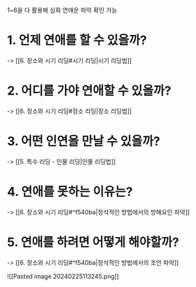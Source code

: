1~6을 다 활용해 심화 연애운 파악 확인 가능
# 1. 언제 연애를 할 수 있을까?
->  [[6. 장소와 시기 리딩#시기 리딩|시기 리딩법]]

# 2. 어디를 가야 연애할 수 있을까?
-> [[6. 장소와 시기 리딩#장소 리딩|장소 리딩법]]

# 3. 어떤 인연을 만날 수 있을까?
-> [[5. 특수 리딩 - 인물 리딩|인물 리딩법]]

# 4. 연애를 못하는 이유는?
-> [[6. 장소와 시기 리딩#^f540ba|정석적인 방법에서의 방해요인 파악]]

# 5. 연애를 하려면 어떻게 해야할까?
-> [[6. 장소와 시기 리딩#^f540ba|정석적인 방법에서의 조언 파악]]

![[Pasted image 20240225113245.png]]